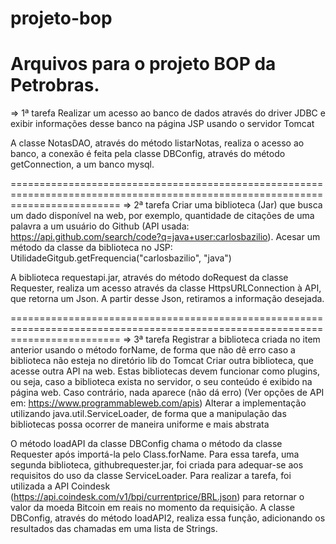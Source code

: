 # projeto-bop
Arquivos para o projeto BOP da Petrobras.
===============================================================================================================================
=> 1ª tarefa
Realizar um acesso ao banco de dados através do driver JDBC e exibir informações desse banco na página JSP usando o servidor Tomcat

A classe NotasDAO, através do método listarNotas, realiza o acesso ao banco, a conexão é feita pela classe DBConfig, através do método getConnection, a um banco mysql.

===============================================================================================================================
=> 2ª tarefa
Criar uma biblioteca (Jar) que busca um dado disponível na web, por exemplo, quantidade de citações de uma palavra a um usuário do Github (API usada: https://api.github.com/search/code?q=java+user:carlosbazilio).
Acesar um método da classe da biblioteca no JSP: UtilidadeGitgub.getFrequencia("carlosbazilio", "java")

A biblioteca requestapi.jar, através do método doRequest da classe Requester, realiza um acesso através da classe HttpsURLConnection à API, que retorna um Json. A partir desse Json, retiramos a informação desejada.

===============================================================================================================================
=> 3ª tarefa
Registrar a biblioteca criada no item anterior usando o método forName, de forma que não dê erro caso a biblioteca não esteja no diretório lib do Tomcat 
Criar outra biblioteca, que acesse outra API na web. Estas bibliotecas devem funcionar como plugins, ou seja, caso a biblioteca exista no servidor, o seu conteúdo é exibido na página web. Caso contrário, nada aparece (não dá erro) 
(Ver opções de API em: https://www.programmableweb.com/apis)
Alterar a implementação utilizando java.util.ServiceLoader, de forma que a manipulação das bibliotecas possa ocorrer de maneira uniforme e mais abstrata

O método loadAPI da classe DBConfig chama o método da classe Requester após importá-la pelo Class.forName.
Para essa tarefa, uma segunda biblioteca, githubrequester.jar, foi criada para adequar-se aos requisitos do uso da classe ServiceLoader. Para realizar a tarefa, foi utilizada a API Coindesk (https://api.coindesk.com/v1/bpi/currentprice/BRL.json) para retornar o valor da moeda Bitcoin em reais no momento da requisição.
A classe DBConfig, através do método loadAPI2, realiza essa função, adicionando os resultados das chamadas em uma lista de Strings.
